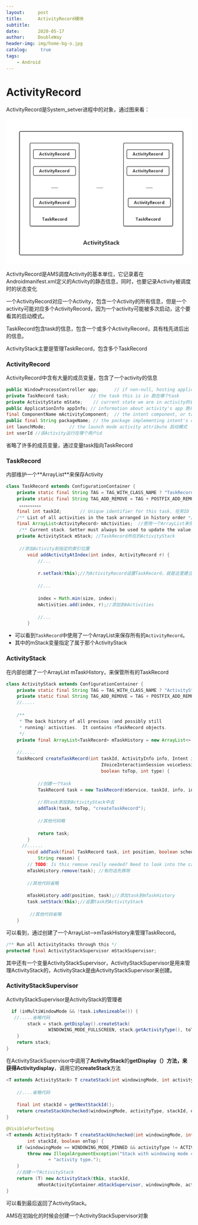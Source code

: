 ```yaml
---
layout:     post
title:      ActivityRecord模块
subtitle:   
date:       2020-05-17
author:     DoubleWay
header-img: img/home-bg-o.jpg
catalog: 	 true
tags:
    - Android
---
```


# ActivityRecord

ActivityRecord是System_setver进程中的对象，通过图来看：

![2020-05-17-1.1](../img/2020-05-17/2020-05-17-1.1.png)

ActivityRecord是AMS调度Activity的基本单位，它记录着在Androidmanifest.xml定义的Activity的静态信息，同时，也要记录Activity被调度时的状态变化

一个ActivityRecord对应一个Activity，包含一个Activity的所有信息，但是一个activity可能对应多个ActivityRecord，因为一个activity可能被多次启动，这个要看其的启动模式。

TaskRecord包含task的信息，包含一个或多个ActivityRecord，具有栈先进后出的信息。

ActivityStack主要是管理TaskRecord，包含多个TaskRecord

### ActivityRecord

ActivityRecord中含有大量的成员变量，包含了一个activity的信息

```java
public WindowProcessController app;      // if non-null, hosting application，跑在那个进程
private TaskRecord task;        // the task this is in 跑在哪个task
private ActivityState mState;    // current state we are in activity的状态
public ApplicationInfo appInfo; // information about activity's app 跑在那个app
final ComponentName mActivityComponent;  // the intent component, or target of an alias 组件名
public final String packageName; // the package implementing intent's component 包名
int launchMode;         // the launch mode activity attribute 启动模式
int userId //该Activity运行在哪个用户id
```

省略了许多的成员变量，通过变量task指向TaskRecord

### TaskRecord

内部维护一个**ArrayList<ActivityRecord>**来保存Activity

```java
class TaskRecord extends ConfigurationContainer {
    private static final String TAG = TAG_WITH_CLASS_NAME ? "TaskRecord" : TAG_ATM;
    private static final String TAG_ADD_REMOVE = TAG + POSTFIX_ADD_REMOVE;
     。。。。。。。。。。
    final int taskId;       // Unique identifier for this task. 任务ID
    /** List of all activities in the task arranged in history order */
    final ArrayList<ActivityRecord> mActivities;  //使用一个ArrayList来保存所有的ActivityRecord
     /** Current stack. Setter must always be used to update the value. */
    private ActivityStack mStack; //TaskRecord所在的ActivityStack
    
     //添加Activity到指定的索引位置
        void addActivityAtIndex(int index, ActivityRecord r) {
            //...

            r.setTask(this);//为ActivityRecord设置TaskRecord，就是这里建立的联系

            //...
            
            index = Math.min(size, index);
            mActivities.add(index, r);//添加到mActivities
            
            //...
        }
```

- 可以看到`TaskRecord`中使用了一个ArrayList来保存所有的`ActivityRecord`。
- 其中的mStack变量指定了属于那个ActivityStack

### ActivityStack

在内部创建了一个ArrayList<TaskRecord> mTaskHistory，来保管所有的TaskRecord

```java
class ActivityStack extends ConfigurationContainer {
    private static final String TAG = TAG_WITH_CLASS_NAME ? "ActivityStack" : TAG_ATM;
    private static final String TAG_ADD_REMOVE = TAG + POSTFIX_ADD_REMOVE;
    //.....
    
    /**
     * The back history of all previous (and possibly still
     * running) activities.  It contains #TaskRecord objects.
     */
    private final ArrayList<TaskRecord> mTaskHistory = new ArrayList<>();//ArrayList来保管所有的TaskRecord
    
    //.....
    TaskRecord createTaskRecord(int taskId, ActivityInfo info, Intent intent,
                                    IVoiceInteractionSession voiceSession, IVoiceInteractor voiceInteractor,
                                    boolean toTop, int type) {
                                    
            //创建一个task
            TaskRecord task = new TaskRecord(mService, taskId, info, intent, voiceSession, voiceInteractor, type);
            
            //将task添加到ActivityStack中去
            addTask(task, toTop, "createTaskRecord");

            //其他代码略

            return task;
        }
      //......
        void addTask(final TaskRecord task, int position, boolean schedulePictureInPictureModeChange,
            String reason) {
        // TODO: Is this remove really needed? Need to look into the call path for the other addTask
        mTaskHistory.remove(task); //有的话先移除
            
        //其他代码省略
            
        mTaskHistory.add(position, task);//添加task到mTaskHistory
        task.setStack(this);//设置task的ActivityStack

         //其他代码省略
    }
```

可以看到，通过创建了一个ArrayList-->mTaskHistory来管理TaskRecord。

```java
/** Run all ActivityStacks through this */
protected final ActivityStackSupervisor mStackSupervisor;
```

其中还有一个变量ActivityStackSupervisor，ActivityStackSupervisor是用来管理ActivityStack的，ActivityStack是由ActivityStackSupervisor来创建。

### ActivityStackSupervisor

ActivityStackSupervisor是ActivityStack的管理者

```java
  if (inMultiWindowMode && !task.isResizeable()) {
   //.....省略代码
        stack = stack.getDisplay().createStack(
                WINDOWING_MODE_FULLSCREEN, stack.getActivityType(), toTop);
    }
    return stack;
}
```

在ActivityStackSupervisor中调用了**ActivityStack**的**getDisplay（）**方法，来获得**Activitydisplay**，调用它的**createStack**方法

```java
<T extends ActivityStack> T createStack(int windowingMode, int activityType, boolean onTop) {

    //....省略代码

    final int stackId = getNextStackId();
    return createStackUnchecked(windowingMode, activityType, stackId, onTop);
}
```

```java
@VisibleForTesting
<T extends ActivityStack> T createStackUnchecked(int windowingMode, int activityType,
        int stackId, boolean onTop) {
    if (windowingMode == WINDOWING_MODE_PINNED && activityType != ACTIVITY_TYPE_STANDARD) {
        throw new IllegalArgumentException("Stack with windowing mode cannot with non standard "
                + "activity type.");
    }
    //创建一个ActivityStack
    return (T) new ActivityStack(this, stackId,
            mRootActivityContainer.mStackSupervisor, windowingMode, activityType, onTop);
}
```

可以看到最后返回了ActivityStack。

AMS在初始化的时候会创建一个ActivityStackSupervisor对象